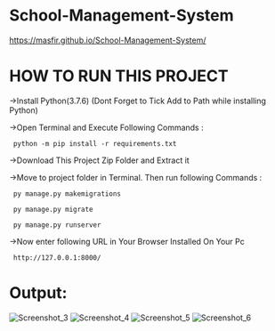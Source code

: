 # School-Management-System

  https://masfir.github.io/School-Management-System/
 
# HOW TO RUN THIS PROJECT

->Install Python(3.7.6) (Dont Forget to Tick Add to Path while installing Python)
  
->Open Terminal and Execute Following Commands :
   
     python -m pip install -r requirements.txt

->Download This Project Zip Folder and Extract it

->Move to project folder in Terminal. Then run following Commands :

     py manage.py makemigrations
  
     py manage.py migrate
  
     py manage.py runserver
  
->Now enter following URL in Your Browser Installed On Your Pc

     http://127.0.0.1:8000/
# Output:

![Screenshot_3](https://user-images.githubusercontent.com/101929096/192090494-b9b344ba-2d59-46ac-a88a-f17bd3315ae4.png)
![Screenshot_4](https://user-images.githubusercontent.com/101929096/192090502-a72964b8-7fdc-4a9f-90df-a9dd412339a0.png)
![Screenshot_5](https://user-images.githubusercontent.com/101929096/192090509-c5997623-ae56-4153-8751-e292435fa693.png)
![Screenshot_6](https://user-images.githubusercontent.com/101929096/192090517-d62285df-29e8-4e2f-801a-7ff97a0d2a8c.png)

